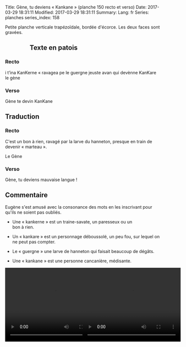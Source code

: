 Title: Gène, tu deviens « Kankane » (planche 150 recto et verso)
Date: 2017-03-29 18:31:11
Modified: 2017-03-29 18:31:11
Summary: 
Lang: fr
Series: planches
series_index: 158

<p style="text-align:justify;">Petite planche verticale trapézoïdale,
bordée d'écorce. Les deux faces sont gravées.</p>

<figure class="image-block" style="float: left;">
  <img alt="" src="{static}/images/planche_150_recto.png">
  <figcaption style="max-width: 367px"></figcaption>
</figure>

## Texte en patois

### Recto

i t’ina KanKerne « ravagea pe le guergne jeuste avan qui devènne
KanKare le gène

### Verso

Gène te devin KanKane

## Traduction

### Recto

C'est un bon à rien, ravagé par la larve du hanneton, presque en train
de devenir « marteau ».

Le Gène

### Verso

Gène, tu deviens mauvaise langue !

## Commentaire

Eugène s'est amusé avec la consonance des mots en les inscrivant pour
qu'ils ne soient pas oubliés.

<figure class="image-block" style="float: right;">
  <img alt="" src="{static}/images/planche_150_verso.png">
  <figcaption style="max-width: 334px"></figcaption>
</figure>

- Une « kankerne » est un traine-savate, un paresseux ou un bon à
  rien.

- Un « kankare » est un personnage déboussolé, un peu fou, sur lequel
  on ne peut pas compter.

- Le « guergne » une larve de hanneton qui faisait beaucoup de dégâts.

- Une « kankane » est une personne cancanière, médisante.

<div>
<div style="float: left; width: 50%;">
<video width="320" height="240" controls>
  <source src="https://d1njpgd0ygatdn.cloudfront.net/video_150.mp4" type="video/mp4">
</video>
</div>
<div style="float: left; width: 50%;">
<video width="320" height="240" controls>
  <source src="https://d1njpgd0ygatdn.cloudfront.net/video_150bis.mp4" type="video/mp4">
</video>
</div>
</div>
